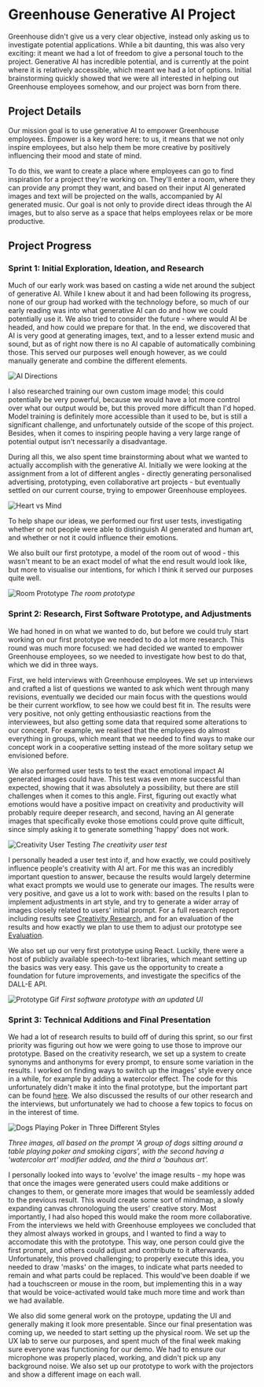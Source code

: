 # Greenhouse Generative AI Project
Greenhouse didn't give us a very clear objective, instead only asking us to investigate potential applications. While a bit daunting, this was also very exciting: it meant we had a lot of freedom to give a personal touch to the project. Generative AI has incredible potential, and is currently at the point where it is relatively accessible, which meant we had a lot of options. Initial brainstorming quickly showed that we were all interested in helping out Greenhouse employees somehow, and our project was born from there.

## Project Details
Our mission goal is to use generative AI to empower Greenhouse employees. Empower is a key word here: to us, it means that we not only inspire employees, but also help them be more creative by positively influencing their mood and state of mind.

To do this, we want to create a place where employees can go to find inspiration for a project they're working on. They'll enter a room, where they can provide any prompt they want, and based on their input AI generated images and text will be projected on the walls, accompanied by AI generated music. Our goal is not only to provide direct ideas through the AI images, but to also serve as a space that helps employees relax or be more productive.

## Project Progress

### Sprint 1: Initial Exploration, Ideation, and Research
Much of our early work was based on casting a wide net around the subject of generative AI. While I knew about it and had been following its progress, none of our group had worked with the technology before, so much of our early reading was into what generative AI can do and how we could potentially use it.
We also tried to consider the future - where would AI be headed, and how could we prepare for that. In the end, we discovered that AI is very good at generating images, text, and to a lesser extend music and sound, but as of right now there is no AI capable of automatically combining those. This served our purposes well enough however, as we could manually generate and combine the different elements.

![AI Directions]()

I also researched training our own custom image model; this could potentially be very powerful, because we would have a lot more control over what our output would be, but this proved more difficult than I'd hoped. Model training is definitely more accessible than it used to be, but is still a significant challenge, and unfortunately outside of the scope of this project. Besides, when it comes to inspiring people having a very large range of potential output isn't necessarily a disadvantage.

During all this, we also spent time brainstorming about what we wanted to actually accomplish with the generative AI. Initially we were looking at the assignment from a lot of different angles - directly generating personalised advertising, prototyping, even collaborative art projects - but eventually settled on our current course, trying to empower Greenhouse employees.

![Heart vs Mind]()

To help shape our ideas, we performed our first user tests, investigating whether or not people were able to distinguish AI generated and human art, and whether or not it could influence their emotions.

We also built our first prototype, a model of the room out of wood - this wasn't meant to be an exact model of what the end result would look like, but more to visualise our intentions, for which I think it served our purposes quite well.

![Room Prototype](https://user-images.githubusercontent.com/9715331/208252726-ebe8cb02-339e-47b4-bf88-9f0d01fa54b3.png)
_The room prototype_

### Sprint 2: Research, First Software Prototype, and Adjustments
We had honed in on what we wanted to do, but before we could truly start working on our first prototype we needed to do a lot more research. This round was much more focused: we had decided we wanted to empower Greenhouse employees, so we needed to investigate how best to do that, which we did in three ways.

First, we held interviews with Greenhouse employees. We set up interviews and crafted a list of questions we wanted to ask which went through many revisions, eventually we decided our main focus with the questions would be their current workflow, to see how we could best fit in. The results were very positive, not only getting enthousiastic reactions from the interviewees, but also getting some data that required some alterations to our concept. For example, we realised that the employees do almost everything in groups, which meant that we needed to find ways to make our concept work in a cooperative setting instead of the more solitary setup we envisioned before.

We also performed user tests to test the exact emotional impact AI generated images could have. This test was even more successful than expected, showing that it was absolutely a possibility, but there are still challenges when it comes to this angle. First, figuring out exactly what emotions would have a positive impact on creativity and productivity will probably require deeper research, and second, having an AI generate images that specifically evoke those emotions could prove quite difficult, since simply asking it to generate something 'happy' does not work.

![Creativity User Testing](https://user-images.githubusercontent.com/9715331/208252819-58bb1129-13d4-47db-a09d-72c5bfbae7ca.jpg)
_The creativity user test_

I personally headed a user test into if, and how exactly, we could positively influence people's creativity with AI art. For me this was an incredibly important question to answer, because the results would largely determine what exact prompts we would use to generate our images. The results were very positive, and gave us a lot to work with: based on the results I plan to implement adjustments in art style, and try to generate a wider array of images closely related to users' initial prompt. For a full research report including results see [Creativity Research](Research/Creativity%20Research.md), and for an evaluation of the results and how exactly we plan to use them to adjust our prototype see [Evaluation](Research/Evaluation.md).

We also set up our very first prototype using React. Luckily, there were a host of publicly available speech-to-text libraries, which meant setting up the basics was very easy. This gave us the opportunity to create a foundation for future improvements, and investigate the specifics of the DALL-E API.

![Prototype Gif](https://user-images.githubusercontent.com/9715331/208179089-80004b7b-3c19-47ed-8b29-12215d0bf62b.gif)
_First software prototype with an updated UI_

### Sprint 3: Technical Additions and Final Presentation
We had a lot of research results to build off of during this sprint, so our first priority was figuring out how we were going to use those to improve our prototype. Based on the creativity research, we set up a system to create synonyms and anthonyms for every prompt, to ensure some variation in the results. I worked on finding ways to switch up the images' style every once in a while, for example by adding a watercolor effect. The code for this unfortunately didn't make it into the final prototype, but the important part can be found [here](/Stylistic%20Randomization%20Code). We also discussed the results of our other research and the interviews, but unfortunately we had to choose a few topics to focus on in the interest of time.

![Dogs Playing Poker in Three Different Styles](Images/Dogs_Different_Styles.png)

_Three images, all based on the prompt 'A group of dogs sitting around a table playing poker and smoking cigars', with the second having a 'watercolor art' modifier added, and the third a 'bauhaus art'._

I personally looked into ways to 'evolve' the image results - my hope was that once the images were generated users could make additions or changes to them, or generate more images that would be seamlessly added to the previous result. This would create some sort of mindmap, a slowly expanding canvas chronologuing the users' creative story. Most importantly, I had also hoped this would make the room more collaborative. From the interviews we held with Greenhouse employees we concluded that they almost always worked in groups, and I wanted to find a way to accomodate this with the prototype. This way, one person could give the first prompt, and others could adjust and contribute to it afterwards. 
Unfortunately, this proved challenging; to properly execute this idea, you needed to draw 'masks' on the images, to indicate what parts needed to remain and what parts could be replaced. This would've been doable if we had a touchscreen or mouse in the room, but implementing this in a way that would be voice-activated would take much more time and work than we had available.

We also did some general work on the protoype, updating the UI and generally making it look more presentable.
Since our final presentation was coming up, we needed to start setting up the physical room. We set up the UX lab to serve our purposes, and spent much of the final week making sure everyone was functioning for our demo. We had to ensure our microphone was properly placed, working, and didn't pick up any background noise. We also set up our prototype to work with the projectors and show a different image on each wall.
